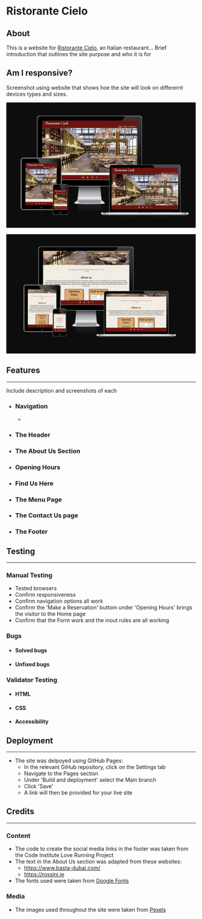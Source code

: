 # Ristorante Cielo

## About

This is a website for [Ristorante Cielo](https://rachelconlon.github.io/Ristorante-Cielo/index.html), an Italian restaurant... Brief introduction that outlines the site purpose and who it is for

## Am I responsive?

Screenshot using website that shows hoe the site will look on differernt devices types and sizes.

![This image shows responsiveness on different device types](assets/images/1-am-i-responsive.png)

![This is another image to show responsiveness on different device types](assets/images/2-am-i-responsive.png)

## Features 
-----

Include description and screenshots of each

* ### Navigation
    * 
* ### The Header

* ### The About Us Section

* ### Opening Hours

* ### Find Us Here

* ### The Menu Page

* ### The Contact Us page

* ### The Footer

## Testing
-----
### Manual Testing
* Tested browsers
* Confirm responsiveness
* Confirm navigation options all work
* Confirm the 'Make a Reservation' buttom under 'Opening Hours' brings the visitor to the Home page
* Confirm that the Form work and the inout rules are all working
### Bugs
* #### Solved bugs
* #### Unfixed bugs

### Validator Testing
* #### HTML
* #### CSS
* #### Accessibility

## Deployment
-----
 + The site was delpoyed using GitHub Pages:
     * In the relevant GiHub repository, click on the Settings tab
     * Navigate to the Pages section
     * Under 'Build and deployment' select the Main branch
     * Click 'Save'
     * A link will then be provided for your live site

## Credits
-----

### Content
 * The code to create the social media links in the footer was taken from the Code Institute Love Running Project
 * The text in the About Us section was adapted from these websites:
    * https://www.basta-dubai.com/
    * https://rossini.ie
* The fonts used were taken from [Google Fonts](https://fonts.google.com/)

### Media
* The images used throughout the site were taken from [Pexels](https://www.pexels.com/)
